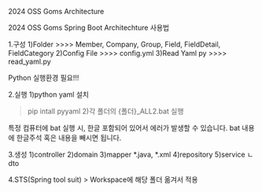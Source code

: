 2024 OSS Goms Architecture

2024 OSS Goms Spring Boot Architechture 사용법

1.구성
 1)Folder >>>> Member, Company, Group, Field, FieldDetail, FieldCategory
 2)Config File >>>> config.yml
 3)Read Yaml py >>>> read_yaml.py

Python 실행환경 필요!!!

2.실행
 1)python yaml 설치
   > pip intall pyyaml
 2)각 폴더의 {폴더}_ALL2.bat 실행

특정 컴퓨터에 bat 실행 시, 한글 포함되어 있어서 에러가 발생할 수 있습니다. 
bat 내용에 한글주석 혹은 내용을 빼시면 됩니다.
 
3.생성
 1)controller
 2)domain
 3)mapper
   *.java, *.xml
 4)repository
 5)service
   ㄴ dto

4.STS(Spring tool suit) > Workspace에 해당 폴더 옮겨서 적용
